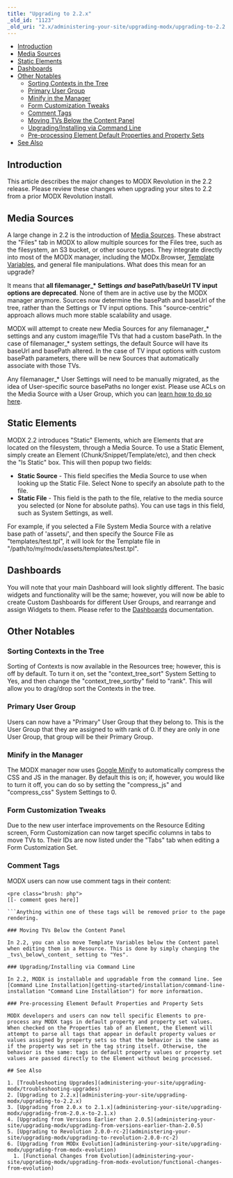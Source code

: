 ```yaml
---
title: "Upgrading to 2.2.x"
_old_id: "1123"
_old_uri: "2.x/administering-your-site/upgrading-modx/upgrading-to-2.2.x"
---
```


- [Introduction](#Upgradingto2.2.x-Introduction)
- [Media Sources](#Upgradingto2.2.x-MediaSources)
- [Static Elements](#Upgradingto2.2.x-StaticElements)
- [Dashboards](#Upgradingto2.2.x-Dashboards)
- [Other Notables](#Upgradingto2.2.x-OtherNotables)
  - [Sorting Contexts in the Tree](#Upgradingto2.2.x-SortingContextsintheTree)
  - [Primary User Group](#Upgradingto2.2.x-PrimaryUserGroup)
  - [Minify in the Manager](#Upgradingto2.2.x-MinifyintheManager)
  - [Form Customization Tweaks](#Upgradingto2.2.x-FormCustomizationTweaks)
  - [Comment Tags](#Upgradingto2.2.x-CommentTags)
  - [Moving TVs Below the Content Panel](#Upgradingto2.2.x-MovingTVsBelowtheContentPanel)
  - [Upgrading/Installing via Command Line](#Upgradingto2.2.x-Upgrading%2FInstallingviaCommandLine)
  - [Pre-processing Element Default Properties and Property Sets](#Upgradingto2.2.x-PreprocessingElementDefaultPropertiesandPropertySets)
- [See Also](#Upgradingto2.2.x-SeeAlso)



## Introduction

This article describes the major changes to MODX Revolution in the 2.2 release. Please review these changes when upgrading your sites to 2.2 from a prior MODX Revolution install.

## Media Sources

A large change in 2.2 is the introduction of [Media Sources](administering-your-site/media-sources "Media Sources"). These abstract the "Files" tab in MODX to allow multiple sources for the Files tree, such as the filesystem, an S3 bucket, or other source types. They integrate directly into most of the MODX manager, including the MODx.Browser, [Template Variables](making-sites-with-modx/customizing-content/template-variables "Template Variables"), and general file manipulations. What does this mean for an upgrade?

It means that **all filemanager\_\* Settings** **_and_** **basePath/baseUrl TV input options are deprecated**. None of them are in active use by the MODX manager anymore. Sources now determine the basePath and baseUrl of the tree, rather than the Settings or TV input options. This "source-centric" approach allows much more stable scalability and usage.

MODX will attempt to create new Media Sources for any filemanager\_\* settings and any custom image/file TVs that had a custom basePath. In the case of filemanager\_\* system settings, the default Source will have its baseUrl and basePath altered. In the case of TV input options with custom basePath parameters, there will be new Sources that automatically associate with those TVs.

Any filemanager\_\* User Settings will need to be manually migrated, as the idea of User-specific source basePaths no longer exist. Please use ACLs on the Media Source with a User Group, which you can [learn how to do so here](administering-your-site/media-sources/securing-a-media-source "Securing a Media Source").

## Static Elements

MODX 2.2 introduces "Static" Elements, which are Elements that are located on the filesystem, through a Media Source. To use a Static Element, simply create an Element (Chunk/Snippet/Template/etc), and then check the "Is Static" box. This will then popup two fields:

- **Static Source** - This field specifies the Media Source to use when looking up the Static File. Select None to specify an absolute path to the file.
- **Static File** - This field is the path to the file, relative to the media source you selected (or None for absolute paths). You can use tags in this field, such as System Settings, as well.

For example, if you selected a File System Media Source with a relative base path of 'assets/', and then specify the Source File as "templates/test.tpl", it will look for the Template file in "/path/to/my/modx/assets/templates/test.tpl".

## Dashboards

You will note that your main Dashboard will look slightly different. The basic widgets and functionality will be the same; however, you will now be able to create Custom Dashboards for different User Groups, and rearrange and assign Widgets to them. Please refer to the [Dashboards](administering-your-site/dashboards "Dashboards") documentation.

## Other Notables

### Sorting Contexts in the Tree

Sorting of Contexts is now available in the Resources tree; however, this is off by default. To turn it on, set the "context\_tree\_sort" System Setting to Yes, and then change the "context\_tree\_sortby" field to "rank". This will allow you to drag/drop sort the Contexts in the tree.

### Primary User Group

Users can now have a "Primary" User Group that they belong to. This is the User Group that they are assigned to with rank of 0. If they are only in one User Group, that group will be their Primary Group.

### Minify in the Manager

The MODX manager now uses [Google Minify](http://code.google.com/p/minify/) to automatically compress the CSS and JS in the manager. By default this is on; if, however, you would like to turn it off, you can do so by setting the "compress\_js" and "compress\_css" System Settings to 0.

### Form Customization Tweaks

Due to the new user interface improvements on the Resource Editing screen, Form Customization can now target specific columns in tabs to move TVs to. Their IDs are now listed under the "Tabs" tab when editing a Form Customization Set.

### Comment Tags

MODX users can now use comment tags in their content:

```
<pre class="brush: php">
[[- comment goes here]]

```Anything within one of these tags will be removed prior to the page rendering.

### Moving TVs Below the Content Panel

In 2.2, you can also move Template Variables below the Content panel when editing them in a Resource. This is done by simply changing the _tvs\_below\_content_ setting to "Yes".

### Upgrading/Installing via Command Line

In 2.2, MODX is installable and upgradable from the command line. See [Command Line Installation](getting-started/installation/command-line-installation "Command Line Installation") for more information.

### Pre-processing Element Default Properties and Property Sets

MODX developers and users can now tell specific Elements to pre-process any MODX tags in default property and property set values. When checked on the Properties tab of an Element, the Element will attempt to parse all tags that appear in default property values or values assigned by property sets so that the behavior is the same as if the property was set in the tag string itself. Otherwise, the behavior is the same: tags in default property values or property set values are passed directly to the Element without being processed.

## See Also

1. [Troubleshooting Upgrades](administering-your-site/upgrading-modx/troubleshooting-upgrades)
2. [Upgrading to 2.2.x](administering-your-site/upgrading-modx/upgrading-to-2.2.x)
3. [Upgrading from 2.0.x to 2.1.x](administering-your-site/upgrading-modx/upgrading-from-2.0.x-to-2.1.x)
4. [Upgrading from Versions Earlier than 2.0.5](administering-your-site/upgrading-modx/upgrading-from-versions-earlier-than-2.0.5)
5. [Upgrading to Revolution 2.0.0-rc-2](administering-your-site/upgrading-modx/upgrading-to-revolution-2.0.0-rc-2)
6. [Upgrading from MODx Evolution](administering-your-site/upgrading-modx/upgrading-from-modx-evolution)
  1. [Functional Changes from Evolution](administering-your-site/upgrading-modx/upgrading-from-modx-evolution/functional-changes-from-evolution)